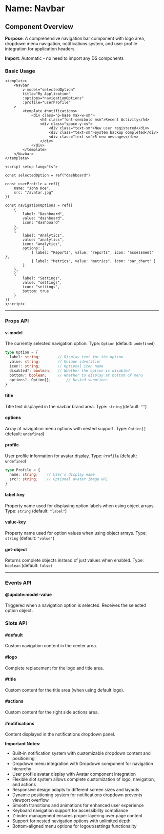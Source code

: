 # Name: Navbar
## Component Overview

**Purpose**: A comprehensive navigation bar component with logo area, dropdown menu navigation, notifications system, and user profile integration for application headers.

**Import**: Automatic - no need to import any DS components

### Basic Usage

```vue
<template>
    <Navbar
        v-model="selectedOption"
        title="My Application"
        :options="navigationOptions"
        :profile="userProfile"
    >
        <template #notifications>
            <div class="p-base max-w-sm">
                <h4 class="font-semibold msm">Recent Activity</h4>
                <div class="space-y-xs">
                    <div class="text-sm">New user registered</div>
                    <div class="text-sm">System backup completed</div>
                    <div class="text-sm">5 new messages</div>
                </div>
            </div>
        </template>
    </Navbar>
</template>

<script setup lang="ts">

const selectedOption = ref("dashboard")

const userProfile = ref({
    name: "John Doe",
    src: "/avatar.jpg"
})

const navigationOptions = ref([
    {
        label: "Dashboard",
        value: "dashboard",
        icon: "dashboard"
    },
    {
        label: "Analytics",
        value: "analytics", 
        icon: "analytics",
        options: [
            { label: "Reports", value: "reports", icon: "assessment" },
            { label: "Metrics", value: "metrics", icon: "bar_chart" }
        ]
    },
    {
        label: "Settings",
        value: "settings",
        icon: "settings",
        bottom: true
    }
])
</script>
```

---

### Props API

#### v-model
The currently selected navigation option. Type: `Option` (default: `undefined`)

```typescript
type Option = {
  label: string;        // Display text for the option
  value: string;        // Unique identifier
  icon?: string;        // Optional icon name
  disabled?: boolean;   // Whether the option is disabled
  bottom?: boolean;     // Whether to display at bottom of menu
  options?: Option[];       // Nested suoptions
}
```

#### title
Title text displayed in the navbar brand area. Type: `string` (default: `""`)

#### options
Array of navigation menu options with nested support. Type: `Option[]` (default: `undefined`)

#### profile
User profile information for avatar display. Type: `Profile` (default: `undefined`)

```typescript
type Profile = {
  name: string;    // User's display name
  src?: string;    // Optional avatar image URL
}
```

#### label-key
Property name used for displaying option labels when using object arrays. Type: `string` (default: `"label"`)

#### value-key
Property name used for option values when using object arrays. Type: `string` (default: `"value"`)

#### get-object
Returns complete objects instead of just values when enabled. Type: `boolean` (default: `false`)

---

### Events API

#### @update:model-value
Triggered when a navigation option is selected. Receives the selected option object.

### Slots API

#### #default
Custom navigation content in the center area.

#### #logo
Complete replacement for the logo and title area.

#### #title
Custom content for the title area (when using default logo).

#### #actions
Custom content for the right side actions area.

#### #notifications
Content displayed in the notifications dropdown panel.

**Important Notes:**
- Built-in notification system with customizable dropdown content and positioning
- Dropdown menu integration with Dropdown component for navigation hierarchy
- User profile avatar display with Avatar component integration
- Flexible slot system allows complete customization of logo, navigation, and actions
- Responsive design adapts to different screen sizes and layouts
- Dynamic positioning system for notifications dropdown prevents viewport overflow
- Smooth transitions and animations for enhanced user experience
- Keyboard navigation support for accessibility compliance
- Z-index management ensures proper layering over page content
- Support for nested navigation options with unlimited depth
- Bottom-aligned menu options for logout/settings functionality
